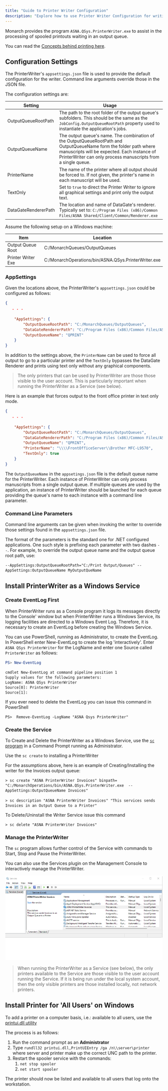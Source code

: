 ```yaml
---
title: "Guide to Printer Writer Configuration"
description: "Explore how to use Printer Writer Configuration for writing formatted text to output streams with ease, including error handling tips."
---
```


Monarch provides the program ```ASNA.QSys.PrinterWriter.exe``` to assist in the processing of spooled printouts waiting in an output queue.

You can read the [Concepts behind printing here](/concepts/printing/printing-introduction.html).



## Configuration Settings
The PrinterWriter's ```appsettings.json``` file is used to provide the default configuration for the writer. Command line arguments  override those in the JSON file.

The configuration settings are:

|        Setting       | Usage |
| -------------------- | ----- |
| OutputQueueRootPath  | The path to the root folder of the output queue's subfolders. This should be the same as the <a ref="/reference/runtime/qsys-runtime-job-support/job-config.html"> <code>JobConfig.OutputQueueRootPath</code></a> property used to instantiate the application's jobs.
| OutputQueueName      | The output queue's name.  The combination of the OutputQueueRootPath and OutputQueueName form the folder path where manuscripts will be expected. Each instance of PrinterWriter can only process manuscripts from a single queue.
| PrinterName          | The name of the printer where all output should be forced to. If not given, the printer's name in each manuscript will be used.
| TextOnly             | Set to ```true``` to direct the  Printer Writer to ignore all graphical settings and print only the output text.
| DataGateRendererPath | The location and name of DataGate's renderer.  Typically set to: ```C:/Program Files (x86)/Common Files/ASNA Shared/Client/Common/Renderer.exe```

Assume the following setup on a Windows machine:

|         Item          |            Location  |
|-----------------------| -------------------- |
| Output Queue Root     | C:/MonarchQueues/OutputQueues
| Printer Writer Exe    | C:/MonarchOperations/bin/ASNA.QSys.PrinterWriter.exe

### AppSettings
Given the locations above, the PrinterWriter's ```appsettings.json``` could be configured as follows:
```json
{
   . . . 

    "AppSettings": {
        "OutputQueueRootPath": "C:/MonarchQueues/OutputQueues",
        "DataGateRendererPath": "C:/Program Files (x86)/Common Files/ASNA Shared/Client/Common/Renderer.exe",
        "OutputQueueName": "QPRINT"
    }
}
```

In addition to the settings above, the ```PrinterName``` can be used to force all output to go to a particular printer and the ```TextOnly``` bypasses the DataGate Renderer and prints using text only without any graphical components.  

> The only printers that can be used by PrinterWriter are those those visible to the user account.  This is particularly important when running the PrinterWriter as a Service (see below).

Here is an example that forces output to the front office printer in text only mode.

```json
{
   . . . 

    "AppSettings": {
        "OutputQueueRootPath": "C:/MonarchQueues/OutputQueues",
        "DataGateRendererPath": "C:/Program Files (x86)/Common Files/ASNA Shared/Client/Common/Renderer.exe",
        "OutputQueueName": "QPRINT",
        "PrinterName": "\\\\FrontOfficeServer\\Brother MFC-L9570",
        "TextOnly": true
    }
}
```

The ```OutputQueueName``` in the ```appsetings.json``` file is the default queue name for the PrinterWriter. Each instance of PrinterWriter can only process manuscripts from a single output queue. If multiple queues are used by the application, an instance of PrinterWriter should be launched for each queue providing the queue's name to each instance with a command line parameter.

### Command Line Parameters
Command line arguments can be given when invoking the writer to override those settings found in the ```appsettings.json``` file.

The format of the parameters is the standard one for .NET configured applications.  One such style is prefixing each parameter with two dashes ```--```.  For example, to override the output queue name and the output queue root path, use:

```
--AppSettings:OutputQueueRootPath="C:/Print Output/Queues" --AppSettings:OutputQueueName MyOutputQueName
```


## Install PrinterWriter as a Windows Service

### Create EventLog First
When PrinterWriter runs as a Console program it logs its messages directly to the Console' window but when PrinterWriter runs a Windows Service, its logging facilities are directed to a Windows Event Log. Therefore, it is necessary to create an EventLog before creating the Windows Service.

You can use PowerShell, running as Administrator, to create the EventLog. In PowerShell enter New-EventLog to create the log 'interactively'. Enter ```ASNA QSys PrinterWriter``` for the LogName and enter one Source called ```PrinterWriter``` as follows:

```powershell
PS> New-EventLog
```
```text
cmdlet New-EventLog at command pipeline position 1
Supply values for the following parameters:
LogName: ASNA QSys PrinterWriter
Source[0]: PrinterWriter
Source[1]:
```

If you ever need to delete the EventLog you can issue this command in PowerShell
```
PS>  Remove-EventLog -LogName "ASNA Qsys PrinterWriter"
```

### Create the Service
To Create and Delete the PrinterWriter as a Windows Service, use the [```sc``` program](https://docs.microsoft.com/en-us/windows/win32/services/controlling-a-service-using-sc) in a  Command Prompt running as Administrator.

Use the ```sc create``` to installing a PrinterWriter 

For the assumptions above, here is an example of Creating/Installing the writer for the Invoices output queue:
```
> sc create "ASNA PrinterWriter Invoices" binpath= "C:/MonarchOperations/bin/ASNA.QSys.PrinterWriter.exe  --AppSettings:OutputQueueName Invoices"

> sc description "ASNA PrinterWriter Invoices" "This services sends Invoices in an Output Queue to a Printer"
```

To Delete/Uninstall the Writer Service issue this command
```
> sc delete "ASNA PrinterWriter Invoices"
```
### Manage the PrinterWriter
The ```sc``` program allows further control of the Service with commands to Start, Stop and Pause the PrinterWriter.

You can also use the Services plugin on the Management Console to interactively manage the PrinterWriter.

![Services Applet in MMC](images/services-applet.png)

> When running the PrinterWriter as a Service (see below), the only printers available to the Service are those visible to the user account running the Service.  If it is being run under the local system account, then the only visible printers are those installed locally, not network printers.

## Install Printer for 'All Users' on Windows

To add a printer on a computer basis, i.e.: available to all users, use the [printui.dll utility](https://docs.microsoft.com/en-us/windows-server/administration/windows-commands/rundll32-printui)

The process is as follows:

 1. Run the command prompt as an **Administrator**
 1. Type ```rundll32 printui.dll,PrintUIEntry /ga /n\\server\printer``` where server and printer make up the correct UNC path to the printer.
 1. Restart the spooler service with the commands:
    1. ```net stop spooler```
    1. ```net start spooler```

The printer should now be listed and available to all users that log onto the workstation.

